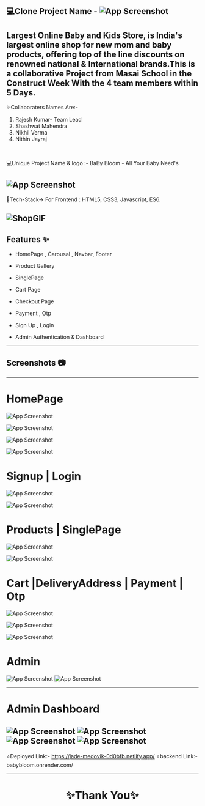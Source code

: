  💻Clone Project Name -  ![App Screenshot](https://cdn.fcglcdn.com/brainbees/images/n/fc_logo.png)
---

Largest Online Baby and Kids Store, is India's largest online shop for new mom and baby products, offering top of the line discounts on renowned national & International brands.This is a collaborative Project from Masai School in the Construct Week With the 4 team members within 5 Days.
---
✨Collaboraters Names Are:-

1. Rajesh Kumar- Team Lead
2. Shashwat Mahendra 
3. Nikhil Verma
4. Nithin Jayraj

<br>

💻Unique Project Name & logo :- BaBy Bloom - All Your Baby Need's 

![App Screenshot](https://imgur.com/DhYrsE1.png)
---
 💫Tech-Stack->
For Frontend : HTML5, CSS3, Javascript, ES6.


![ShopGIF](https://user-images.githubusercontent.com/107506646/212536696-9a20e11e-85cb-44f8-bd54-6541856b8348.gif)
---
## Features ✨

- HomePage , Carousal  , Navbar, Footer

- Product Gallery

- SinglePage

- Cart Page

- Checkout Page

- Payment , Otp

- Sign Up , Login 

- Admin Authentication & Dashboard

---
## Screenshots 📷
---

# HomePage

![App Screenshot](https://i.postimg.cc/rm50MZQz/Screenshot-2023-02-26-145942.png)

![App Screenshot](https://i.postimg.cc/4NWKf9bv/Screenshot-2023-02-26-150305.png)

![App Screenshot](https://i.postimg.cc/zvJnM18q/Screenshot-2023-02-26-152209.png)

![App Screenshot](https://i.postimg.cc/XNcLgs4V/Screenshot-2023-02-26-152111.png)

# Signup | Login

![App Screenshot](https://i.postimg.cc/pXT7Sw0W/Screenshot-2023-02-26-145831.png)

![App Screenshot](https://i.postimg.cc/8PX5QVNt/Screenshot-2023-02-26-150225.png)

# Products | SinglePage

![App Screenshot](https://i.postimg.cc/wB6bhnsY/Screenshot-2023-02-26-145905.png)

![App Screenshot](https://i.postimg.cc/kXHTVB78/Screenshot-2023-02-26-152813.png)

# Cart |DeliveryAddress | Payment | Otp

![App Screenshot](https://i.postimg.cc/jdBb4qs0/Screenshot-2023-02-26-150042.png)

![App Screenshot]()

![App Screenshot]()

# Admin 

![App Screenshot](https://i.postimg.cc/d388NtzH/Screenshot-2023-02-26-150115.png)
![App Screenshot](https://i.postimg.cc/m2nbpNyn/Screenshot-2023-02-26-150016.png)

---
# Admin Dashboard
![App Screenshot](https://i.postimg.cc/Hn9CYXqQ/Screenshot-2023-02-26-152443.png)
![App Screenshot](https://i.postimg.cc/7ZswJ1f9/Screenshot-2023-02-26-152548.png)
![App Screenshot]()
![App Screenshot]()
---
⭐Deployed Link:- https://jade-medovik-0d0bfb.netlify.app/
⭐backend Link:- babybloom.onrender.com/


----
<h1 align="center">✨Thank You✨</h1>
